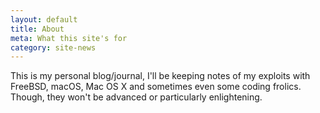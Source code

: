 ```yaml
---
layout: default
title: About
meta: What this site's for
category: site-news
---
```

This is my personal blog/journal, I'll be keeping notes of my exploits with FreeBSD, macOS, Mac OS X and sometimes even some coding frolics. Though, they won't be advanced or particularly enlightening.
